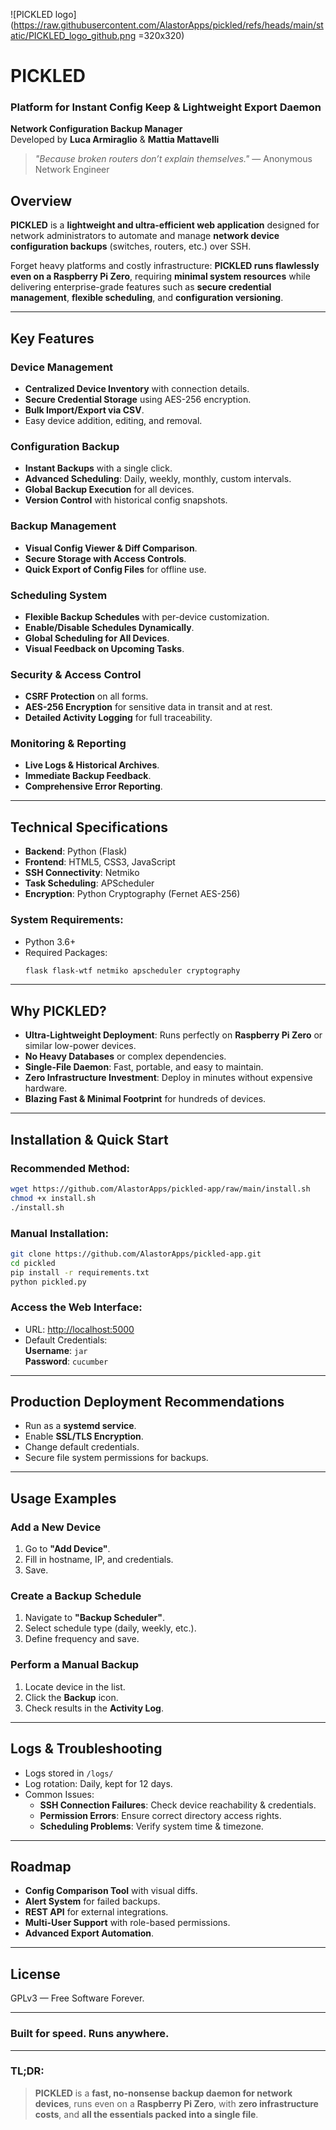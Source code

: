 ![PICKLED logo](https://raw.githubusercontent.com/AlastorApps/pickled/refs/heads/main/static/PICKLED_logo_github.png =320x320)



# PICKLED
### Platform for Instant Config Keep & Lightweight Export Daemon
**Network Configuration Backup Manager**  
Developed by **Luca Armiraglio** & **Mattia Mattavelli**


>_"Because broken routers don’t explain themselves."_
>— Anonymous Network Engineer


## Overview
**PICKLED** is a **lightweight and ultra-efficient web application** designed for network administrators to automate and manage **network device configuration backups** (switches, routers, etc.) over SSH.

Forget heavy platforms and costly infrastructure: **PICKLED runs flawlessly even on a Raspberry Pi Zero**, requiring **minimal system resources** while delivering enterprise-grade features such as **secure credential management**, **flexible scheduling**, and **configuration versioning**.

---

## Key Features
### Device Management
- **Centralized Device Inventory** with connection details.
- **Secure Credential Storage** using AES-256 encryption.
- **Bulk Import/Export via CSV**.
- Easy device addition, editing, and removal.

### Configuration Backup
- **Instant Backups** with a single click.
- **Advanced Scheduling**: Daily, weekly, monthly, custom intervals.
- **Global Backup Execution** for all devices.
- **Version Control** with historical config snapshots.

### Backup Management
- **Visual Config Viewer & Diff Comparison**.
- **Secure Storage with Access Controls**.
- **Quick Export of Config Files** for offline use.

### Scheduling System
- **Flexible Backup Schedules** with per-device customization.
- **Enable/Disable Schedules Dynamically**.
- **Global Scheduling for All Devices**.
- **Visual Feedback on Upcoming Tasks**.

### Security & Access Control
- **CSRF Protection** on all forms.
- **AES-256 Encryption** for sensitive data in transit and at rest.
- **Detailed Activity Logging** for full traceability.

### Monitoring & Reporting
- **Live Logs & Historical Archives**.
- **Immediate Backup Feedback**.
- **Comprehensive Error Reporting**.

---

## Technical Specifications
- **Backend**: Python (Flask)
- **Frontend**: HTML5, CSS3, JavaScript
- **SSH Connectivity**: Netmiko
- **Task Scheduling**: APScheduler
- **Encryption**: Python Cryptography (Fernet AES-256)

### System Requirements:
- Python 3.6+
- Required Packages:
  ```bash
  flask flask-wtf netmiko apscheduler cryptography
  ```

---

## Why PICKLED?
- **Ultra-Lightweight Deployment**: Runs perfectly on **Raspberry Pi Zero** or similar low-power devices.
- **No Heavy Databases** or complex dependencies.
- **Single-File Daemon**: Fast, portable, and easy to maintain.
- **Zero Infrastructure Investment**: Deploy in minutes without expensive hardware.
- **Blazing Fast & Minimal Footprint** for hundreds of devices.

---

## Installation & Quick Start
### Recommended Method:
```bash
wget https://github.com/AlastorApps/pickled-app/raw/main/install.sh
chmod +x install.sh
./install.sh
```

### Manual Installation:
```bash
git clone https://github.com/AlastorApps/pickled-app.git
cd pickled
pip install -r requirements.txt
python pickled.py
```

### Access the Web Interface:
- URL: [http://localhost:5000](http://localhost:5000)
- Default Credentials:  
  **Username**: `jar`  
  **Password**: `cucumber`

---

## Production Deployment Recommendations
- Run as a **systemd service**.
- Enable **SSL/TLS Encryption**.
- Change default credentials.
- Secure file system permissions for backups.

---

## Usage Examples
### Add a New Device
1. Go to **"Add Device"**.
2. Fill in hostname, IP, and credentials.
3. Save.

### Create a Backup Schedule
1. Navigate to **"Backup Scheduler"**.
2. Select schedule type (daily, weekly, etc.).
3. Define frequency and save.

### Perform a Manual Backup
1. Locate device in the list.
2. Click the **Backup** icon.
3. Check results in the **Activity Log**.

---

## Logs & Troubleshooting
- Logs stored in `/logs/`
- Log rotation: Daily, kept for 12 days.
- Common Issues:
  - **SSH Connection Failures**: Check device reachability & credentials.
  - **Permission Errors**: Ensure correct directory access rights.
  - **Scheduling Problems**: Verify system time & timezone.

---

## Roadmap
- **Config Comparison Tool** with visual diffs.
- **Alert System** for failed backups.
- **REST API** for external integrations.
- **Multi-User Support** with role-based permissions.
- **Advanced Export Automation**.

---

## License
GPLv3 — Free Software Forever.

---

### Built for speed. Runs anywhere.

---

### TL;DR:
> **PICKLED** is a **fast, no-nonsense backup daemon for network devices**, runs even on a **Raspberry Pi Zero**, with **zero infrastructure costs**, and **all the essentials packed into a single file**.
